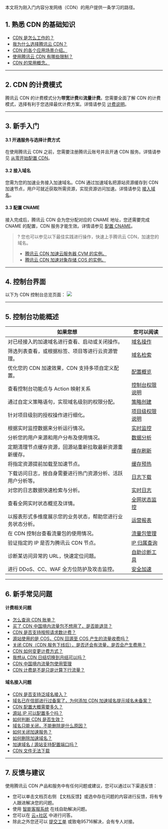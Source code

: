本文将为刚入门内容分发网络（CDN）的用户提供一条学习的路径。

## 1. 熟悉 CDN 的基础知识

- [CDN 是怎么工作的？](https://cloud.tencent.com/document/product/228/2939)
- [我为什么选择腾讯云 CDN？](https://cloud.tencent.com/document/product/228/2941)
- [CDN 的各个应用场景介绍。](https://cloud.tencent.com/document/product/228/37846)
- [使用腾讯云 CDN 有哪些限制？](https://cloud.tencent.com/document/product/228/37848)
- [CDN 的常用概念。](https://cloud.tencent.com/document/product/228/43477)

-----

## 2. CDN 的计费模式

腾讯云 CDN 的计费模式分为**带宽计费**和**流量计费**。您需要全面了解 CDN 的计费模式，选择有利于您选择最优计费方案。详情请参见 [计费说明](https://cloud.tencent.com/document/product/228/2949)。

-----

## 3. 新手入门

#### 3.1 开通服务与选择计费方式

在使用腾讯云 CDN 之前，您需要注册腾讯云账号并且开通 CDN 服务。详情请参见 [从零开始配置 CDN](https://cloud.tencent.com/document/product/228/3149)。

#### 3.2 接入域名

您需为您的加速业务接入加速域名。CDN 通过加速域名把源站资源缓存到 CDN 加速节点，用户可就近获取所需资源，实现资源访问加速。详情请参见 [接入域名](https://cloud.tencent.com/document/product/228/41215)。

#### 3.3 配置 CNAME

接入完成后，腾讯云 CDN 会为您分配对应的 CNAME 地址，您还需要完成 CNAME 的配置，CDN 服务才能生效。详情请参见 [配置 CNAME](https://cloud.tencent.com/document/product/228/3121)。

>? 您也可以参见以下最佳实践进行操作，快速上手腾讯云 CDN，加速您的域名。
>- [腾讯云 CDN 加速云服务器 CVM 的实例。](https://cloud.tencent.com/document/product/228/38197)
>- [腾讯云 CDN 加速对象存储 COS 的实例。](https://cloud.tencent.com/document/product/228/38087)


-----

## 4. 控制台界面

以下为 CDN 控制台总览页面：
![](https://main.qcloudimg.com/raw/d87e055867b38923beb3624a27e11649.png)

-----

## 5. 控制台功能概述

<table>
<thead>
<tr>
<th>如果您想</th>
<th>您可以阅读</th>
</tr>
</thead>
<tbody><tr>
<td>对已经接入的加速域名进行查看、启动或关闭操作。</td>
<td><a href="https://cloud.tencent.com/document/product/228/41241" target="_blank">域名操作</a></td>
</tr>
<tr>
<td>筛选列表查看，或根据标签、项目等进行云资源管理。</td>
<td><a href="https://cloud.tencent.com/document/product/228/34526" target="_blank">域名检索</a></td>
</tr>
<tr>
<td>优化您的 CDN 加速效果，CDN 支持多项自定义配置。</td>
<td><a href="https://cloud.tencent.com/document/product/228/6288" target="_blank">配置概览</a></td>
</tr>
<tr>
<td>查看控制台功能点与 Action 映射关系</td>
<td><a href="https://cloud.tencent.com/document/product/228/41867" target="_blank">控制台权限说明</a></td>
</tr>
<tr>
<td>通过自定义策略语句，实现域名级别的权限分配。</td>
<td><a href="https://cloud.tencent.com/document/product/228/41868" target="_blank">策略创建</a></td>
</tr>
<tr>
<td>针对项目级别的授权操作进行细化。</td>
<td><a href="https://cloud.tencent.com/document/product/228/41869" target="_blank">项目级权限说明</a></td>
</tr>
<tr>
<td>根据实时监控数据来分析运行情况。</td>
<td><a href="https://cloud.tencent.com/document/product/228/30794" target="_blank">实时监控</a></td>
</tr>
<tr>
<td>分析您的用户来源和用户分布及使用情况。</td>
<td><a href="https://cloud.tencent.com/document/product/228/30872" target="_blank">数据分析</a></td>
</tr>
<tr>
<td>定期清理节点缓存资源，回源站重新拉取最新资源重新缓存。</td>
<td><a href="https://cloud.tencent.com/document/product/228/6299" target="_blank">缓存刷新</a></td>
</tr>
<tr>
<td>将指定资源提前加载至加速节点。</td>
<td><a href="https://cloud.tencent.com/document/product/228/40273" target="_blank">缓存预热</a></td>
</tr>
<tr>
<td>下载访问日志，按自身需要进行热门资源分析、活跃用户分析等。</td>
<td><a href="https://cloud.tencent.com/document/product/228/6316" target="_blank">日志下载</a></td>
</tr>
<tr>
<td>对您的日志数据快速检索与分析。</td>
<td><a href="https://cloud.tencent.com/document/product/228/42137" target="_blank">实时日志</a></td>
</tr>
<tr>
<td>查看全网实时状态概览及详情。</td>
<td><a href="https://cloud.tencent.com/document/product/228/6311" target="_blank">全网状态监控</a></td>
</tr>
<tr>
<td>以报表形式多维度展示您的业务状态，帮助您进行业务状态分析。</td>
<td><a href="https://cloud.tencent.com/document/product/228/6312" target="_blank">运营报表</a></td>
</tr>
<tr>
<td>在 CDN 控制台查看流量包的使用情况。</td>
<td><a href="https://cloud.tencent.com/document/product/228/6306" target="_blank">流量包管理</a></td>
</tr>
<tr>
<td>验证指定的 IP 是否为腾讯云 CDN 节点。</td>
<td><a href="https://cloud.tencent.com/document/product/228/10747" target="_blank">IP 归属查询</a></td>
</tr>
<tr>
<td>诊断某访问异常的 URL，快速定位问题。</td>
<td><a href="https://cloud.tencent.com/document/product/228/6304" target="_blank">自助诊断工具</a></td>
</tr>
<tr>
<td>进行 DDoS、CC、WAF 全方位防护及攻击监控。</td>
<td><a href="https://cloud.tencent.com/document/product/228/18508" target="_blank">安全加速</a></td>
</tr>
</tbody></table>

-----

## 6. 新手常见问题
#### 计费相关问题
- [怎么查询 CDN 账单？](https://cloud.tencent.com/document/product/228/11201#.E6.80.8E.E4.B9.88.E6.9F.A5.E8.AF.A2-cdn-.E8.B4.A6.E5.8D.95.EF.BC.9F)
- [买了 CDN 中国境内流量包不想用了，是否能退货？](https://cloud.tencent.com/document/product/228/11201#.E4.B9.B0.E4.BA.86-cdn-.E4.B8.AD.E5.9B.BD.E5.A2.83.E5.86.85.E6.B5.81.E9.87.8F.E5.8C.85.E4.B8.8D.E6.83.B3.E7.94.A8.E4.BA.86.EF.BC.8C.E6.98.AF.E5.90.A6.E8.83.BD.E9.80.80.E8.B4.A7.EF.BC.9F)
- [CDN 是否支持按照请求数计费？](https://cloud.tencent.com/document/product/228/11201#cdn-.E6.98.AF.E5.90.A6.E6.94.AF.E6.8C.81.E6.8C.89.E7.85.A7.E8.AF.B7.E6.B1.82.E6.95.B0.E8.AE.A1.E8.B4.B9.EF.BC.9F)
- [源站使用的是 COS，CDN 回源至 COS 产生的流量收费吗？](https://cloud.tencent.com/document/product/228/11201#.E6.BA.90.E7.AB.99.E4.BD.BF.E7.94.A8.E7.9A.84.E6.98.AF-cos.EF.BC.8Ccdn-.E5.9B.9E.E6.BA.90.E8.87.B3-cos-.E4.BA.A7.E7.94.9F.E7.9A.84.E6.B5.81.E9.87.8F.E6.94.B6.E8.B4.B9.E5.90.97.EF.BC.9F)
- [关闭 CDN（CDN 服务下线后），是否还会有流量，是否会产生费用？](https://cloud.tencent.com/document/product/228/11201#.E5.85.B3.E9.97.AD-cdn.EF.BC.88cdn-.E6.9C.8D.E5.8A.A1.E4.B8.8B.E7.BA.BF.E5.90.8E.EF.BC.89.EF.BC.8C.E6.98.AF.E5.90.A6.E8.BF.98.E4.BC.9A.E6.9C.89.E6.B5.81.E9.87.8F.EF.BC.8C.E6.98.AF.E5.90.A6.E4.BC.9A.E4.BA.A7.E7.94.9F.E8.B4.B9.E7.94.A8.EF.BC.9F)
- [CDN 如何变更计费方式？](https://cloud.tencent.com/document/product/228/11201#cdn-.E5.A6.82.E4.BD.95.E5.8F.98.E6.9B.B4.E8.AE.A1.E8.B4.B9.E6.96.B9.E5.BC.8F.EF.BC.9F)
- [我想从 CDN 日结切换到月结可以吗？](https://cloud.tencent.com/document/product/228/11201#.E6.88.91.E6.83.B3.E4.BB.8E-cdn-.E6.97.A5.E7.BB.93.E5.88.87.E6.8D.A2.E5.88.B0.E6.9C.88.E7.BB.93.E5.8F.AF.E4.BB.A5.E5.90.97.EF.BC.9F)
- [CDN 中国境内流量包使用管理](https://cloud.tencent.com/document/product/228/11201#cdn-.E4.B8.AD.E5.9B.BD.E5.A2.83.E5.86.85.E6.B5.81.E9.87.8F.E5.8C.85.E4.BD.BF.E7.94.A8.E7.AE.A1.E7.90.86)
- [CDN 计费是不是只是计算下行流量？](https://cloud.tencent.com/document/product/228/11201#cdn-.E8.AE.A1.E8.B4.B9.E6.98.AF.E4.B8.8D.E6.98.AF.E5.8F.AA.E6.98.AF.E8.AE.A1.E7.AE.97.E4.B8.8B.E8.A1.8C.E6.B5.81.E9.87.8F.EF.BC.9F)

#### 域名接入问题

- [CDN 是否支持泛域名接入？](https://cloud.tencent.com/document/product/228/11202#cdn-.E6.98.AF.E5.90.A6.E6.94.AF.E6.8C.81.E6.B3.9B.E5.9F.9F.E5.90.8D.E6.8E.A5.E5.85.A5.EF.BC.9F)
- [域名已在信部进行过备案了，为何添加 CDN 加速域名提示域名未备案？](https://cloud.tencent.com/document/product/228/11202#.E5.9F.9F.E5.90.8D.E5.B7.B2.E5.9C.A8.E4.BF.A1.E9.83.A8.E8.BF.9B.E8.A1.8C.E8.BF.87.E5.A4.87.E6.A1.88.E4.BA.86.EF.BC.8C.E4.B8.BA.E4.BD.95.E6.B7.BB.E5.8A.A0-cdn-.E5.8A.A0.E9.80.9F.E5.9F.9F.E5.90.8D.E6.8F.90.E7.A4.BA.E5.9F.9F.E5.90.8D.E6.9C.AA.E5.A4.87.E6.A1.88.EF.BC.9F)
- [CDN 配置大概需要多久？](https://cloud.tencent.com/document/product/228/11202#cdn-.E9.85.8D.E7.BD.AE.E5.A4.A7.E6.A6.82.E9.9C.80.E8.A6.81.E5.A4.9A.E4.B9.85.EF.BC.9F)
- [源站 IP 可以配置多个吗？](https://cloud.tencent.com/document/product/228/11202#.E6.BA.90.E7.AB.99-ip-.E5.8F.AF.E4.BB.A5.E9.85.8D.E7.BD.AE.E5.A4.9A.E4.B8.AA.E5.90.97.EF.BC.9F)
- [如何判断 CDN 是否生效？](https://cloud.tencent.com/document/product/228/11202#.E5.A6.82.E4.BD.95.E5.88.A4.E6.96.AD-cdn-.E6.98.AF.E5.90.A6.E7.94.9F.E6.95.88.EF.BC.9F)
- [域名只能关闭，不能删除是什么原因？](https://cloud.tencent.com/document/product/228/11202#.E5.9F.9F.E5.90.8D.E5.8F.AA.E8.83.BD.E5.85.B3.E9.97.AD.EF.BC.8C.E4.B8.8D.E8.83.BD.E5.88.A0.E9.99.A4.E6.98.AF.E4.BB.80.E4.B9.88.E5.8E.9F.E5.9B.A0.EF.BC.9F)
- [如何关闭加速服务？](https://cloud.tencent.com/document/product/228/11202#.E5.A6.82.E4.BD.95.E5.85.B3.E9.97.AD.E5.8A.A0.E9.80.9F.E6.9C.8D.E5.8A.A1.EF.BC.9F)
- [如何删除加速域名？](https://cloud.tencent.com/document/product/228/11202#.E5.A6.82.E4.BD.95.E5.88.A0.E9.99.A4.E5.8A.A0.E9.80.9F.E5.9F.9F.E5.90.8D.EF.BC.9F)
- [加速域名 / 源站支持配置端口吗？](https://cloud.tencent.com/document/product/228/11202#.E5.8A.A0.E9.80.9F.E5.9F.9F.E5.90.8D-.2F-.E6.BA.90.E7.AB.99.E6.94.AF.E6.8C.81.E9.85.8D.E7.BD.AE.E7.AB.AF.E5.8F.A3.E5.90.97.EF.BC.9F)
- [CDN 文件无法下载](https://cloud.tencent.com/document/product/228/11202#cdn.E6.96.87.E4.BB.B6.E6.97.A0.E6.B3.95.E4.B8.8B.E8.BD.BD)

-----

## 7. 反馈与建议
使用腾讯云 CDN 产品和服务中有任何问题或建议，您可以通过以下渠道反馈：
 
- 您可以单击文档页右侧 【文档反馈】或选中存在问题的内容进行反馈，将有专人跟进解决您的问题。
- 使用 [智能客服系统](https://cloud.tencent.com/act/event/smarty-service) 在线自助解决问题。
- 您可以在 [云+社区](https://cloud.tencent.com/developer/tag/105) 中进行问答。
- 除此之外您还可以 [提交工单](https://console.cloud.tencent.com/workorder/category) 或致电95716解决，会有专人对接。

